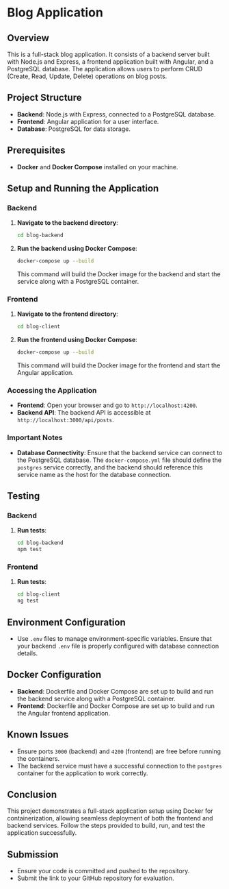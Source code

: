 # Blog Application

## Overview

This is a full-stack blog application. It consists of a backend server built with Node.js and Express, a frontend application built with Angular, and a PostgreSQL database. The application allows users to perform CRUD (Create, Read, Update, Delete) operations on blog posts.

## Project Structure

- **Backend**: Node.js with Express, connected to a PostgreSQL database.
- **Frontend**: Angular application for a user interface.
- **Database**: PostgreSQL for data storage.

## Prerequisites

- **Docker** and **Docker Compose** installed on your machine.

## Setup and Running the Application

### Backend

1. **Navigate to the backend directory**:
   ```bash
   cd blog-backend
   ```

2. **Run the backend using Docker Compose**:
   ```bash
   docker-compose up --build
   ```
   This command will build the Docker image for the backend and start the service along with a PostgreSQL container.

### Frontend

1. **Navigate to the frontend directory**:
   ```bash
   cd blog-client
   ```

2. **Run the frontend using Docker Compose**:
   ```bash
   docker-compose up --build
   ```
   This command will build the Docker image for the frontend and start the Angular application.

### Accessing the Application

- **Frontend**: Open your browser and go to `http://localhost:4200`.
- **Backend API**: The backend API is accessible at `http://localhost:3000/api/posts`.

### Important Notes

- **Database Connectivity**: Ensure that the backend service can connect to the PostgreSQL database. The `docker-compose.yml` file should define the `postgres` service correctly, and the backend should reference this service name as the host for the database connection.

## Testing

### Backend

1. **Run tests**:
   ```bash
   cd blog-backend
   npm test
   ```

### Frontend

1. **Run tests**:
   ```bash
   cd blog-client
   ng test
   ```

## Environment Configuration

- Use `.env` files to manage environment-specific variables. Ensure that your backend `.env` file is properly configured with database connection details.

## Docker Configuration

- **Backend**: Dockerfile and Docker Compose are set up to build and run the backend service along with a PostgreSQL container.
- **Frontend**: Dockerfile and Docker Compose are set up to build and run the Angular frontend application.

## Known Issues

- Ensure ports `3000` (backend) and `4200` (frontend) are free before running the containers.
- The backend service must have a successful connection to the `postgres` container for the application to work correctly.

## Conclusion

This project demonstrates a full-stack application setup using Docker for containerization, allowing seamless deployment of both the frontend and backend services. Follow the steps provided to build, run, and test the application successfully.

## Submission

- Ensure your code is committed and pushed to the repository.
- Submit the link to your GitHub repository for evaluation.
